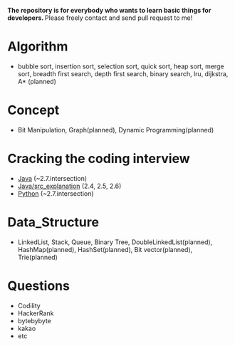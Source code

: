 <b>The repository is for everybody who wants to learn basic things for developers. </b> Please freely contact and send pull request to me!

# Algorithm
* bubble sort, insertion sort, selection sort, quick sort, heap sort, merge sort, breadth first search, depth first search, binary search, lru, dijkstra, A* (planned)

# Concept
* Bit Manipulation, Graph(planned), Dynamic Programming(planned)

# Cracking the coding interview
* [Java](https://github.com/juyoung228/Evolving_Basic/tree/master/Cracking_the_coding_interview/Java/src) (~2.7.intersection)
* [Java/src_explanation](https://github.com/juyoung228/Evolving_Basic/tree/master/Cracking_the_coding_interview/Java/src_explanation) (2.4, 2.5, 2.6)
* [Python](https://github.com/juyoung228/Evolving_Basic/tree/master/Cracking_the_coding_interview/python) (~2.7.intersection)

# Data_Structure
* LinkedList, Stack, Queue, Binary Tree, DoubleLinkedList(planned), HashMap(planned), HashSet(planned), Bit vector(planned), Trie(planned)

# Questions
* Codility
* HackerRank
* bytebybyte
* kakao
* etc
